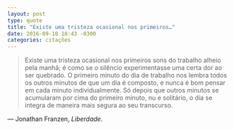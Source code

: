 ```yaml
---
layout: post
type: quote
title: "Existe uma tristeza ocasional nos primeiros…"
date: 2016-09-18 18:43 -0300
categories: citações
---
```

>Existe uma tristeza ocasional nos primeiros sons do trabalho alheio pela manhã; é como se o silêncio experimentasse uma certa dor ao ser quebrado. O primeiro minuto do dia de trabalho nos lembra todos os outros minutos de que um dia é composto, e nunca é bom pensar em cada minuto individualmente. Só depois que outros minutos se acumularam por cima do primeiro minuto, nu e solitário, o dia se integra de maneira mais segura ao seu transcurso.

— Jonathan Franzen, _Liberdade_.
